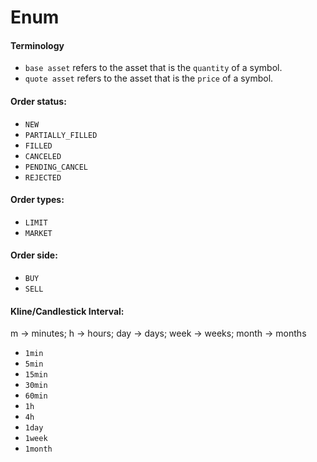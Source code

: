 # Enum

#### **Terminology**

* `base asset` refers to the asset that is the `quantity` of a symbol.
* `quote asset` refers to the asset that is the `price` of a symbol.

#### **Order status:**

* `NEW`&#x20;
* `PARTIALLY_FILLED` &#x20;
* `FILLED` &#x20;
* `CANCELED` &#x20;
* `PENDING_CANCEL`&#x20;
* `REJECTED`&#x20;

#### **Order types:**

* `LIMIT`
* `MARKET`&#x20;

#### **Order side:**

* `BUY`&#x20;
* `SELL`&#x20;

#### **Kline/Candlestick Interval:**

m -> minutes; h -> hours; day -> days; week -> weeks; month -> months

* `1min`
* `5min`
* `15min`
* `30min`
* `60min`
* `1h`
* `4h`
* `1day`
* `1week`
* `1month`
